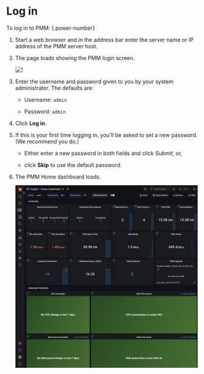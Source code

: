 # Log in

To log in to PMM:
{.power-number}

1. Start a web browser and in the address bar enter the server name or IP address of the PMM server host.

2. The page loads showing the PMM login screen.

      ![!](../../_images/PMM_Login.jpg)

3. Enter the username and password given to you by your system administrator. The defaults are:

   - Username: `admin`

   - Password: `admin`

4. Click **Log in**.

5. If this is your first time logging in, you'll be asked to set a new password. (We recommend you do.)

   - Either enter a new password in both fields and click *Submit*, or,

   - click **Skip** to use the default password.

6. The PMM Home dashboard loads.

   ![!PMM Home dashboard](../../_images/PMM_Home_Dashboard.png)

